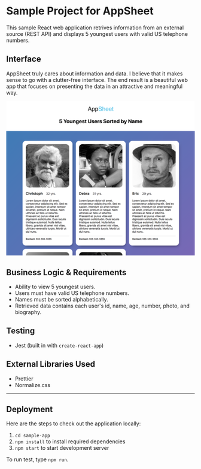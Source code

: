 # Sample Project for AppSheet

This sample React web application retrives information from an external source (REST API) and displays 5 youngest users with valid US telephone numbers.

## Interface

AppSheet truly cares about information and data. I believe that it makes sense to go with a clutter-free interface. The end result is a beautiful web app that focuses on presenting the data in an attractive and meaningful way.

![Screenshot](screenshots/screenshot_ui-1.png)

## Business Logic & Requirements

- Ability to view 5 youngest users.
- Users must have valid US telephone numbers.
- Names must be sorted alphabetically.
- Retrieved data contains each user's id, name, age, number, photo, and biography.

## Testing

- Jest (built in with `create-react-app`)

## External Libraries Used

- Prettier
- Normalize.css

---

## Deployment

Here are the steps to check out the application locally:

1. `cd sample-app`
2. `npm install` to install required dependencies
3. `npm start` to start development server

To run test, type `npm run`.
